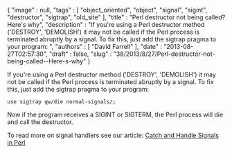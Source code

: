 {
   "image" : null,
   "tags" : [
      "object_oriented",
      "object",
      "signal",
      "sigint",
      "destructor",
      "sigtrap",
      "old_site"
   ],
   "title" : "Perl destructor not being called? Here's why",
   "description" : "If you're using a Perl destructor method ('DESTROY', 'DEMOLISH') it may not be called if the Perl process is terminated abruptly by a signal. To fix this, just add the sigtrap pragma to your program: ",
   "authors" : [
      "David Farrell"
   ],
   "date" : "2013-08-27T02:57:30",
   "draft" : false,
   "slug" : "38/2013/8/27/Perl-destructor-not-being-called--Here-s-why"
}

If you're using a Perl destructor method ('DESTROY', 'DEMOLISH') it may not be called if the Perl process is terminated abruptly by a signal. To fix this, just add the sigtrap pragma to your program:

``` prettyprint
use sigtrap qw/die normal-signals/;
```

Now if the program receives a SIGINT or SIGTERM, the Perl process will die and call the destructor.

To read more on signal handlers see our article: [Catch and Handle Signals in Perl](http://perltricks.com/article/37/2013/8/18/Catch-and-Handle-Signals-in-Perl)


